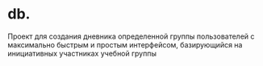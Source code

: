# db.
Проект для создания дневника определенной группы пользователей с максимально быстрым и простым интерфейсом, базирующийся на инициативных участниках учебной группы 
